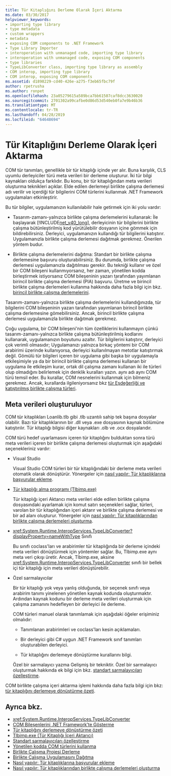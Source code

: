 ```yaml
---
title: Tür Kitaplığını Derleme Olarak İçeri Aktarma
ms.date: 03/30/2017
helpviewer_keywords:
- importing type library
- type metadata
- custom wrappers
- metadata
- exposing COM components to .NET Framework
- Type Library Importer
- interoperation with unmanaged code, importing type library
- interoperation with unmanaged code, exposing COM components
- type libraries
- TypeLibConverter class, importing type library as assembly
- COM interop, importing type library
- COM interop, exposing COM components
ms.assetid: d1898229-cd40-426e-a275-f3eb65fbc79f
author: rpetrusha
ms.author: ronpet
ms.openlocfilehash: 23a05279615a589bca7bb61507caf8dcc3630020
ms.sourcegitcommit: 2701302a99cafbe0d86d53d540eb0fa7e9b46b36
ms.translationtype: MT
ms.contentlocale: tr-TR
ms.lasthandoff: 04/28/2019
ms.locfileid: "64648694"
---
```

# <a name="importing-a-type-library-as-an-assembly"></a>Tür Kitaplığını Derleme Olarak İçeri Aktarma
COM tür tanımları, genellikle bir tür kitaplığı içinde yer alır. Buna karşılık, CLS uyumlu derleyiciler türü meta verileri bir derleme oluşturur. İki tür bilgi kaynakları oldukça farklıdır. Bu konu, bir tür kitaplığından meta verileri oluşturma teknikleri açıklar. Elde edilen derlemeyi birlikte çalışma derlemesi adı verilir ve içerdiği tür bilgilerini COM türlerini kullanmak .NET Framework uygulamaları etkinleştirir.  
  
 Bu tür bilgiler, uygulamanızın kullanılabilir hale getirmek için iki yolu vardır:  
  
- Tasarım-zamanı-yalnızca birlikte çalışma derlemelerini kullanarak: İle başlayarak [!INCLUDE[net_v40_long](../../../includes/net-v40-long-md.md)], derleyicinin tür bilgilerini birlikte çalışma bütünleştirilmiş kod yürütülebilir dosyanın içine gömmek için bildirebilirsiniz. Derleyici, uygulamanızın kullandığı tür bilgilerini katıştırır. Uygulamanızla birlikte çalışma derlemesi dağıtmak gerekmez. Önerilen yöntem budur.  
  
- Birlikte çalışma derlemelerini dağıtma: Standart bir birlikte çalışma derlemesine başvuru oluşturabilirsiniz. Bu durumda, birlikte çalışma derlemesi uygulamanızla dağıtılması gerekir. Bu tekniği kullanır ve özel bir COM bileşeni kullanmıyorsanız, her zaman, yönetilen kodda birleştirmek istiyorsanız COM bileşeninin yazarı tarafından yayımlanan birincil birlikte çalışma derlemesi (PIA) başvuru. Üretme ve birincil birlikte çalışma derlemeleri kullanma hakkında daha fazla bilgi için bkz. [birincil birlikte çalışma derlemelerini](https://docs.microsoft.com/previous-versions/dotnet/netframework-4.0/aax7sdch(v=vs.100)).  
  
 Tasarım-zamanı-yalnızca birlikte çalışma derlemelerini kullandığınızda, tür bilgilerini COM bileşeninin yazarı tarafından yayımlanan birincil birlikte çalışma derlemesine gömebilirsiniz. Ancak, birincil birlikte çalışma derlemesi uygulamanızla birlikte dağıtmak gerekmez.  
  
 Çoğu uygulama, bir COM bileşeni'nin tüm özelliklerini kullanmayın çünkü tasarım-zamanı-yalnızca birlikte çalışma bütünleştirilmiş kodlarını kullanarak, uygulamanızın boyutunu azaltır. Tür bilgilerini katıştırır, derleyici çok verimli olmasıdır; Uygulamanızı yalnızca birkaç yöntemi bir COM arabirimi üzerinde kullanıyorsa, derleyici kullanılmayan metotlar katıştırmak değil. Gömülü tür bilgileri içeren bir uygulama gibi başka bir uygulamayla etkileşimiyle ya da bir birincil birlikte çalışma derlemesi kullanan bir uygulama ile etkileşim kurar, ortak dil çalışma zamanı kullanan iki ile türleri olup olmadığını belirlemek için denklik kuralları yazın. aynı adı aynı COM türü temsil eder. Bu kurallar, COM nesnelerini kullanmak için bilmeniz gerekmez. Ancak, kurallarda ilgileniyorsanız bkz [tür Eşdeğerliği ve katıştırılmış birlikte çalışma türleri](../../../docs/framework/interop/type-equivalence-and-embedded-interop-types.md).  
  
## <a name="generating-metadata"></a>Meta verileri oluşturuluyor  
 COM tür kitaplıkları Loanlib.tlb gibi .tlb uzantılı sahip tek başına dosyalar olabilir. Bazı tür kitaplıklarının bir .dll veya .exe dosyasının kaynak bölümüne katıştırılır. Tür kitaplığı bilgisi diğer kaynakları .olb ve .ocx dosyalarıdır.  
  
 COM türü hedef uyarlamasını içeren tür kitaplığını bulduktan sonra türü meta verileri içeren bir birlikte çalışma derlemesi oluşturmak için aşağıdaki seçenekleriniz vardır:  
  
- Visual Studio  
  
     Visual Studio COM türleri bir tür kitaplığındaki bir derleme meta verileri otomatik olarak dönüştürür. Yönergeler için [nasıl yapılır: Tür kitaplıklarına başvurular ekleme](../../../docs/framework/interop/how-to-add-references-to-type-libraries.md).  
  
- [Tür kitaplığı alma programı (Tlbimp.exe)](../../../docs/framework/tools/tlbimp-exe-type-library-importer.md)  
  
     Tür kitaplığı içeri Aktarıcı meta verileri elde edilen birlikte çalışma dosyasındaki ayarlamak için komut satırı seçenekleri sağlar, türleri, varolan bir tür kitaplığından içeri aktarır ve birlikte çalışma derlemesi ve bir ad alanı oluşturur. Yönergeler için [nasıl yapılır: Tür kitaplıklarından birlikte çalışma derlemeleri oluşturma](../../../docs/framework/interop/how-to-generate-interop-assemblies-from-type-libraries.md).  
  
- <xref:System.Runtime.InteropServices.TypeLibConverter?displayProperty=nameWithType> Sınıfı  
  
     Bu sınıfı coclass'ları ve arabirimler tür kitaplığında bir derleme içindeki meta verileri dönüştürmek için yöntemler sağlar. Bu, Tlbimp.exe aynı meta veri çıkışı üretir. Ancak, Tlbimp.exe, aksine <xref:System.Runtime.InteropServices.TypeLibConverter> sınıfı bir bellek içi tür kitaplığı için meta verileri dönüştürebilir.  
  
- Özel sarmalayıcılar  
  
     Bir tür kitaplığı yok veya yanlış olduğunda, bir seçenek sınıfı veya arabirim tanımı yinelenen yönetilen kaynak kodunda oluşturmaktır. Ardından kaynak kodunu bir derleme meta verileri oluşturmak için çalışma zamanını hedefleyen bir derleyici ile derleme.  
  
     COM türleri manuel olarak tanımlamak için aşağıdaki öğeler erişiminiz olmalıdır:  
  
    - Tanımlanan arabirimleri ve coclass'ları kesin açıklamaları.  
  
    - Bir derleyici gibi C# uygun .NET Framework sınıf tanımları oluşturabilen derleyici.  
  
    - Tür kitaplığını derlemeye dönüştürme kurallarını bilgi.  
  
     Özel bir sarmalayıcı yazma Gelişmiş bir tekniktir. Özel bir sarmalayıcı oluşturmak hakkında ek bilgi için bkz. [standart sarmalayıcıları özelleştirme](https://docs.microsoft.com/previous-versions/dotnet/netframework-4.0/h7hx9abd(v=vs.100)).  
  
 COM birlikte çalışma içeri aktarma işlemi hakkında daha fazla bilgi için bkz: [tür kitaplığını derlemeye dönüştürme özeti](https://docs.microsoft.com/previous-versions/dotnet/netframework-4.0/k83zzh38(v=vs.100)).  
  
## <a name="see-also"></a>Ayrıca bkz.

- <xref:System.Runtime.InteropServices.TypeLibConverter>
- [COM Bileşenlerini .NET Framework'te Gösterme](../../../docs/framework/interop/exposing-com-components.md)
- [Tür kitaplığını derlemeye dönüştürme özeti](https://docs.microsoft.com/previous-versions/dotnet/netframework-4.0/k83zzh38(v=vs.100))
- [Tlbimp.exe (Tür Kitaplığı İçeri Aktarıcı)](../../../docs/framework/tools/tlbimp-exe-type-library-importer.md)
- [Standart sarmalayıcıları özelleştirme](https://docs.microsoft.com/previous-versions/dotnet/netframework-4.0/h7hx9abd(v=vs.100))
- [Yönetilen kodda COM türlerini kullanma](https://docs.microsoft.com/previous-versions/dotnet/netframework-4.0/3y76b69k(v=vs.100))
- [Birlikte Çalışma Projesi Derleme](../../../docs/framework/interop/compiling-an-interop-project.md)
- [Birlikte Çalışma Uygulamasını Dağıtma](../../../docs/framework/interop/deploying-an-interop-application.md)
- [Nasıl yapılır: Tür kitaplıklarına başvurular ekleme](../../../docs/framework/interop/how-to-add-references-to-type-libraries.md)
- [Nasıl yapılır: Tür kitaplıklarından birlikte çalışma derlemeleri oluşturma](../../../docs/framework/interop/how-to-generate-interop-assemblies-from-type-libraries.md)
